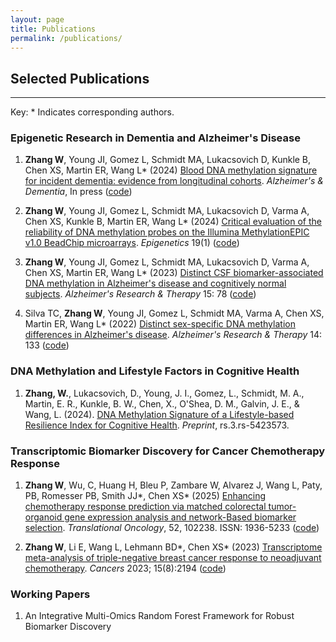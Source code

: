 ```yaml
---
layout: page
title: Publications
permalink: /publications/
---
```



## Selected Publications

------------------------
Key: * Indicates corresponding authors. 

### Epigenetic Research in Dementia and Alzheimer's Disease

1. **Zhang W**, Young JI, Gomez L, Schmidt MA, Lukacsovich D, Kunkle B, Chen XS, Martin ER, Wang L* (2024) [Blood DNA methylation signature for incident dementia: evidence from longitudinal cohorts](https://doi.org/10.1101/2024.11.03.24316667). *Alzheimer's & Dementia*, In press ([code](https://github.com/TransBioInfoLab/blood-dnam-and-incident-dementia))

1. **Zhang W**, Young JI, Gomez L, Schmidt MA, Lukacsovich D, Varma A, Chen XS, Kunkle B, Martin ER, Wang L\* (2024) [Critical evaluation of the reliability of DNA methylation probes on the Illumina MethylationEPIC v1.0 BeadChip microarrays](https://www.tandfonline.com/doi/full/10.1080/15592294.2024.2333660). *Epigenetics* 19(1) ([code](https://github.com/TransBioInfoLab/DNAm-reliability))

1. **Zhang W**, Young JI, Gomez L, Schmidt MA, Lukacsovich D, Varma A, Chen XS, Martin ER, Wang L\* (2023) [Distinct CSF biomarker-associated DNA methylation in Alzheimer's disease and cognitively normal subjects](https://alzres.biomedcentral.com/articles/10.1186/s13195-023-01216-7). *Alzheimer's Research & Therapy* 15: 78 ([code](https://github.com/TransBioInfoLab/AD-ATN-biomarkers-and-DNAm))

1. Silva TC, **Zhang W**, Young JI, Gomez L, Schmidt MA, Varma A, Chen XS, Martin ER, Wang L\* (2022) [Distinct sex-specific DNA methylation differences in Alzheimer's disease](https://alzres.biomedcentral.com/articles/10.1186/s13195-022-01070-z). *Alzheimer's Research & Therapy* 14: 133 ([code](https://github.com/TransBioInfoLab/AD-meta-analysis-blood-by-sex))

### DNA Methylation and Lifestyle Factors in Cognitive Health

1. **Zhang, W.**, Lukacsovich, D., Young, J. I., Gomez, L., Schmidt, M. A., Martin, E. R., Kunkle, B. W., Chen, X., O'Shea, D. M., Galvin, J. E., & Wang, L. (2024). [DNA Methylation Signature of a Lifestyle-based Resilience Index for Cognitive Health](https://doi.org/10.21203/rs.3.rs-5423573/v1). *Preprint*, rs.3.rs-5423573. 

### Transcriptomic Biomarker Discovery for Cancer Chemotherapy Response

1. **Zhang W**, Wu, C, Huang H, Bleu P, Zambare W, Alvarez J, Wang L, Paty, PB, Romesser PB, Smith JJ\*, Chen XS\* (2025) [Enhancing chemotherapy response prediction via matched colorectal tumor-organoid gene expression analysis and network-Based biomarker selection](https://doi.org/10.1016/j.tranon.2024.102238). *Translational Oncology*, 52, 102238. ISSN: 1936-5233 ([code](https://github.com/noblegasss/Organoid-Prediction))

1. **Zhang W**, Li E, Wang L, Lehmann BD\*, Chen XS\* (2023) [Transcriptome meta-analysis of triple-negative breast cancer response to neoadjuvant chemotherapy](https://www.mdpi.com/2072-6694/15/8/2194). *Cancers* 2023; 15(8):2194 ([code](https://github.com/TransBioInfoLab/TNBC-meta-analysis))

### Working Papers

1. An Integrative Multi-Omics Random Forest Framework for Robust Biomarker Discovery


